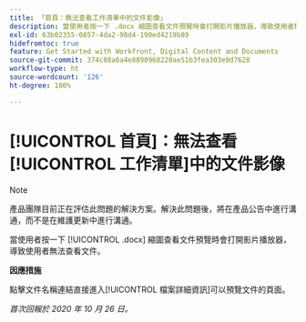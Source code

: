 ```yaml
---
title: 「首頁：無法查看工作清單中的文件影像」
description: 當使用者按一下 .docx 縮圖查看文件預覽時會打開影片播放器，導致使用者無法查看文件。
exl-id: 63b02355-0857-4da2-98d4-190ed4219b89
hidefromtoc: true
feature: Get Started with Workfront, Digital Content and Documents
source-git-commit: 374c88a6a4e8890968220ae51b3fea303e0d7628
workflow-type: ht
source-wordcount: '126'
ht-degree: 100%

---
```


# [!UICONTROL 首頁]：無法查看[!UICONTROL 工作清單]中的文件影像

<!--Article created by request-->

>[!NOTE]
>
>產品團隊目前正在評估此問題的解決方案。解決此問題後，將在產品公告中進行溝通，而不是在維護更新中進行溝通。

當使用者按一下 [!UICONTROL .docx] 縮圖查看文件預覽時會打開影片播放器，導致使用者無法查看文件。

**因應措施**

點擊文件名稱連結直接進入[!UICONTROL 檔案詳細資訊]可以預覽文件的頁面。

_首次回報於 2020 年 10 月 26 日。_
